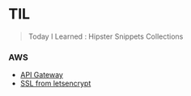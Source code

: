 # TIL

> Today I Learned : Hipster Snippets Collections

### AWS

- [API Gateway](aws/api-gateway.md)
- [SSL from letsencrypt](aws/aws-ssl-letsencrypt.md)
